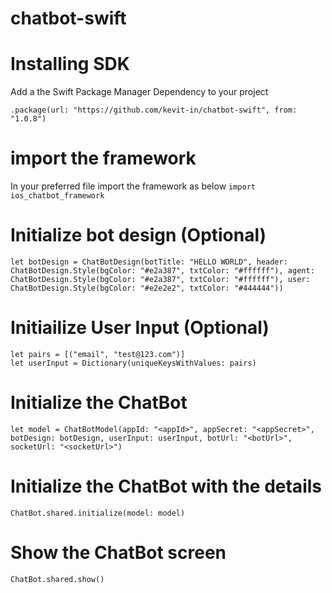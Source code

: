 # chatbot-swift

# Installing SDK
Add a the Swift Package Manager Dependency to your project

```
.package(url: "https://github.com/kevit-in/chatbot-swift", from: "1.0.8")
```

# import the framework
In your preferred file import the framework as below
```import ios_chatbot_framework```
 
# Initialize bot design (Optional)
```let botDesign = ChatBotDesign(botTitle: "HELLO WORLD", header: ChatBotDesign.Style(bgColor: "#e2a387", txtColor: "#ffffff"), agent: ChatBotDesign.Style(bgColor: "#e2a387", txtColor: "#ffffff"), user: ChatBotDesign.Style(bgColor: "#e2e2e2", txtColor: "#444444"))```

# Initiailize User Input (Optional)

```
let pairs = [("email", "test@123.com")]
let userInput = Dictionary(uniqueKeysWithValues: pairs)
```
        
# Initialize the ChatBot 
```let model = ChatBotModel(appId: "<appId>", appSecret: "<appSecret>", botDesign: botDesign, userInput: userInput, botUrl: "<botUrl>", socketUrl: "<socketUrl>")```



# Initialize the ChatBot with the details 
```ChatBot.shared.initialize(model: model)```


# Show the ChatBot screen
```ChatBot.shared.show()```
